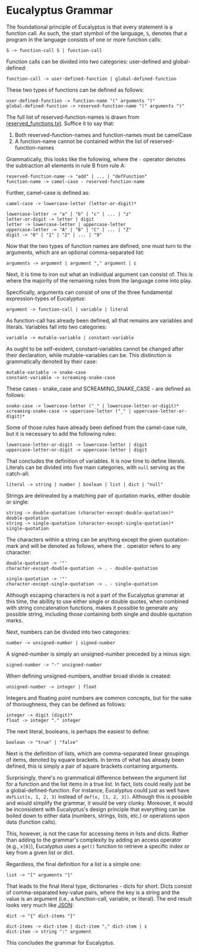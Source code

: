 # Eucalyptus Grammar

The foundational principle of Eucalyptus is that every statement is a function call. As such, the start stymbol of the language, `S`, denotes that a program in the language consists of one or more function calls:

```
S -> function-call S | function-call
```

Function calls can be divided into two categories: user-defined and global-defined:

```
function-call -> user-defined-function | global-defined-function
```

These two types of functions can be defined as follows:

```
user-defined-function -> function-name "(" arguments ")"
global-defined-function -> reserved-function-name "(" arguments ")"
```

The full list of reserved-function-names is drawn from [reserved_functions.txt](/src/reserved_functions.txt). Suffice it to say that:

1. Both reserved-function-names and function-names must be camelCase
2. A function-name cannot be contained within the list of reserved-function-names

Grammatically, this looks like the following, where the `-` operator denotes the subtraction all elements in rule B from rule A:

```
reserved-function-name -> "add" | ... | "defFunction"
function-name -> camel-case - reserved-function-name
```

Further, camel-case is defined as:

```
camel-case -> lowercase-letter (letter-or-digit)*

lowercase-letter -> "a" | "b" | "c" | ... | "z"
letter-or-digit -> letter | digit
letter -> lowercase-letter | uppercase-letter
uppercase-letter -> "A" | "B" | "C" | ... | "Z"
digit -> "0" | "1" | "2" | ... | "9"
```

Now that the two types of function names are defined, one must turn to the arguments, which are an optional comma-separated list:

```
arguments -> argument | argument "," argument | ε
```

Next, it is time to iron out what an individual argument can consist of. This is where the majority of the remaining rules from the language come into play.

Specifically, arguments can consist of one of the three fundamental expression-types of Eucalyptus:

```
argument -> function-call | variable | literal
```

As function-call has already been defined, all that remains are variables and literals. Variables fall into two categories:

```
variable -> mutable-variable | constant-variable
```

As ought to be self-evident, constant-variables cannot be changed after their declaration, while mutable-variables can be. This distinction is grammatically denoted by their case:

```
mutable-variable -> snake-case
constant-variable -> screaming-snake-case
```

These cases - snake\_case and SCREAMING\_SNAKE\_CASE - are defined as follows:

```
snake-case -> lowercase-letter ("_" | lowercase-letter-or-digit)*
screaming-snake-case -> uppercase-letter ("_" | uppercase-letter-or-digit)*
```

Some of those rules have already been defined from the camel-case rule, but it is necessary to add the following rules:

```
lowercase-letter-or-digit -> lowercase-letter | digit
uppercase-letter-or-digit -> uppercase-letter | digit
```

That concludes the definition of variables. It is now time to define literals. Literals can be divided into five main categories, with `null` serving as the catch-all:

```
literal -> string | number | boolean | list | dict | "null"
```

Strings are delineated by a matching pair of quotation marks, either double or single:

```
string -> double-quotation (character-except-double-quotation)* double-quotation
string -> single-quotation (character-except-single-quotation)* single-quotation
```

The characters within a string can be anything except the given quotation-mark and will be denoted as follows, where the `.` operator refers to any character:

```
double-quotation -> '"'
character-except-double-quotation -> . - double-quotation

single-quotation -> '"'
character-except-single-quotation -> . - single-quotation
```

Although escaping characters is not a part of the Eucalyptus grammar at this time, the abillity to use either single or double quotes, when combined with string concatenation functions, makes it possible to generate any possible string, including those containing both single and double quotation marks.

Next, numbers can be divided into two categories:

```
number -> unsigned-number | signed-number
```

A signed-number is simply an unsigned-number preceded by a minus sign:

```
signed-number -> "-" unsigned-number
```

When defining unsigned-numbers, another broad divide is created:

```
unsigned-number -> integer | float
```

Integers and floating point numbers are common concepts, but for the sake of thoroughness, they can be defined as follows:

```
integer -> digit (digit)*
float -> integer "." integer
```

The next literal, booleans, is perhaps the easiest to define:

```
boolean -> "true" | "false"
```

Next is the definition of lists, which are comma-separated linear groupings of items, denoted by square brackets. In terms of what has already been defined, this is simply a pair of square brackets containing arguments.

Surprisingly, there's no grammatical difference between the argument list for a function and the list items in a true list. In fact, lists could really just be a global-defined-function. For instance, Eucalyptus could just as well have `defList(x, 1, 2, 3)` instead of `def(x, [1, 2, 3])`. Although this is possible and would simplify the grammar, it would be very clunky. Moreover, it would be inconsistent with Eucalyptus's design principle that everything can be boiled down to either data (numbers, strings, lists, etc.) or operations upon data (function calls).

This, however, is not the case for accessing items in lists and dicts. Rather than adding to the grammar's complexity by adding an access operator (e.g., `x[0]`), Eucalyptus uses a `get()` function to retrieve a specific index or key from a given list or dict.

Regardless, the final definition for a list is a simple one:

```
list -> "[" arguments "]"
```

That leads to the final literal type, dictionaries - dicts for short. Dicts consist of comma-separated key-value pairs, where the key is a string and the value is an argument (i.e., a function-call, variable, or literal). The end result looks very much like [JSON](https://www.json.org/json-en.html):

```
dict -> "{" dict-items "}"

dict-items -> dict-item | dict-item "," dict-item | ε
dict-item -> string ":" argument
```

This concludes the grammar for Eucalyptus.